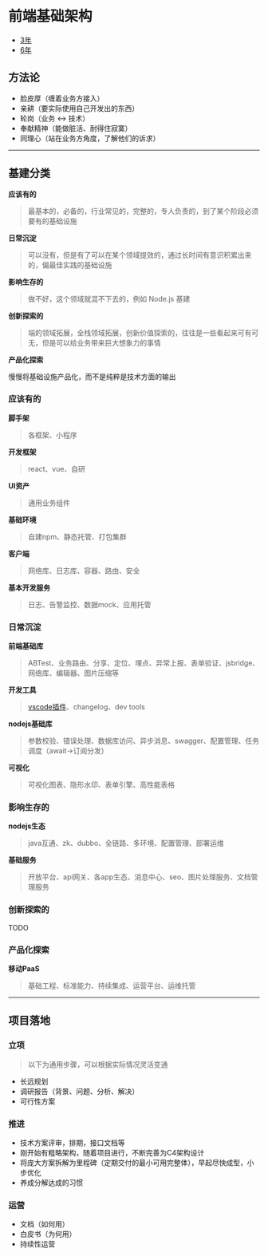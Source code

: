 # 前端基础架构

- [3年](https://juejin.im/post/5e6447e1f265da575f4e7df1)
- [6年](https://juejin.im/post/5e644c6bf265da57584db25c)

## 方法论
- 脸皮厚（缠着业务方接入）
- 亲耕（要实际使用自己开发出的东西）
- 轮岗（业务 <-> 技术）
- 奉献精神（能做脏活、耐得住寂寞）
- 同理心（站在业务方角度，了解他们的诉求）

---

## 基建分类

**应该有的**

> 最基本的，必备的，行业常见的，完整的，专人负责的，到了某个阶段必须要有的基础设施

**日常沉淀**

> 可以没有，但是有了可以在某个领域提效的，通过长时间有意识积累出来的，偏最佳实践的基础设施

**影响生存的**

> 做不好，这个领域就混不下去的，例如 Node.js 基建

**创新探索的**

> 端的领域拓展，全栈领域拓展，创新价值探索的，往往是一些看起来可有可无，但是可以给业务带来巨大想象力的事情

**产品化探索**

慢慢将基础设施产品化，而不是纯粹是技术方面的输出

### 应该有的

**脚手架**

> 各框架、小程序

**开发框架**

> react、vue、自研

**UI资产**

> 通用业务组件

**基础环境**

> 自建npm、静态托管、打包集群

**客户端**

> 网络库、日志库、容器、路由、安全

**基本开发服务**

> 日志、告警监控、数据mock、应用托管

### 日常沉淀

**前端基础库**

> ABTest、业务路由、分享、定位、埋点、异常上报、表单验证、jsbridge、网络库、编辑器、图片压缩等

**开发工具**

> [vscode插件](https://mp.weixin.qq.com/s/Eqb9hAvG-WeseP9rCl_XRg)、changelog、dev tools

**nodejs基础库**

> 参数校验、错误处理、数据库访问、异步消息、swagger、配置管理、任务调度（await->订阅分发）

**可视化**

> 可视化图表、隐形水印、表单引擎、高性能表格

### 影响生存的

**nodejs生态**

> java互通、zk、dubbo、全链路、多环境、配置管理、部署运维

**基础服务**

> 开放平台、api网关、各app生态、消息中心、seo、图片处理服务、文档管理服务

### 创新探索的
TODO

### 产品化探索

**移动PaaS**

> 基础工程、标准能力、持续集成、运营平台、运维托管

---

## 项目落地

### 立项
> 以下为通用步骤，可以根据实际情况灵活变通

- 长远规划
- 调研报告（背景、问题、分析、解决）
- 可行性方案

### 推进
- 技术方案评审，排期，接口文档等
- 刚开始有粗略架构，随着项目进行，不断完善为C4架构设计
- 将庞大方案拆解为里程碑（定期交付的最小可用完整体），早起尽快成型，小步优化
- 养成分解达成的习惯

### 运营
- 文档（如何用）
- 白皮书（为何用）
- 持续性运营

